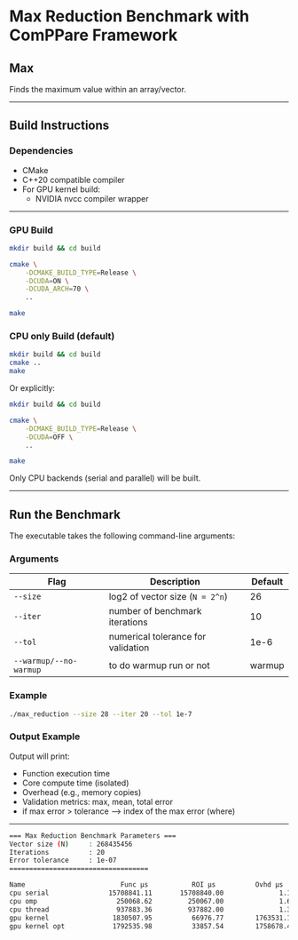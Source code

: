 # Max Reduction Benchmark with ComPPare Framework

## Max

Finds the maximum value within an array/vector.

---

## Build Instructions

### Dependencies

* CMake
* C++20 compatible compiler
* For GPU kernel build:
  * NVIDIA nvcc compiler wrapper

---

### GPU Build

```bash
mkdir build && cd build

cmake \
    -DCMAKE_BUILD_TYPE=Release \
    -DCUDA=ON \
    -DCUDA_ARCH=70 \
    ..

make
````


### CPU only Build (default)

```bash
mkdir build && cd build
cmake ..
make
```

Or explicitly:

```bash
mkdir build && cd build

cmake \
    -DCMAKE_BUILD_TYPE=Release \
    -DCUDA=OFF \
    ..

make
```

Only CPU backends (serial and parallel) will be built.

---

## Run the Benchmark

The executable takes the following command-line arguments:

### Arguments

| Flag      | Description                        | Default         |
| --------- | ---------------------------------- | --------------- |
| `--size`      | log2 of vector size (`N = 2^n`)    | 26              |
| `--iter`   | number of benchmark iterations     | 10              |
| `--tol`    | numerical tolerance for validation | 1e-6            |
| `--warmup/--no-warmup` | to do warmup run or not | warmup |

### Example

```bash
./max_reduction --size 28 --iter 20 --tol 1e-7
```


### Output Example

Output will print:

* Function execution time
* Core compute time (isolated)
* Overhead (e.g., memory copies)
* Validation metrics: max, mean, total error
* if max error > tolerance --> index of the max error (where)

---

```bash
=== Max Reduction Benchmark Parameters ===
Vector size (N)     : 268435456
Iterations          : 20
Error tolerance     : 1e-07
===================================

Name                        Func µs           ROI µs          Ovhd µs       Max|err|[0]      (MaxErr-idx)      Mean|err|[0]     Total|err|[0]
cpu serial               15708841.11       15708840.00              1.11          0.00e+00               —          0.00e+00          0.00e+00
cpu omp                    250068.62         250067.00              1.62          0.00e+00               —          0.00e+00          0.00e+00
cpu thread                 937883.36         937882.00              1.36          0.00e+00               —          0.00e+00          0.00e+00
gpu kernel                1830507.95          66976.77        1763531.18          0.00e+00               —          0.00e+00          0.00e+00
gpu kernel opt            1792535.98          33857.54        1758678.45          0.00e+00               —          0.00e+00          0.00e+00
```

